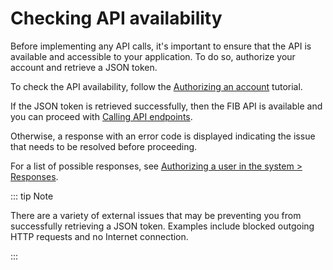 # Checking API availability

Before implementing any API calls, it's important to ensure that the API is available and accessible to your application. To do so, authorize your account and retrieve a JSON token.

To check the API availability, follow the [Authorizing an account](../tutorials/authorizing_an_account.md) tutorial.

If the JSON token is retrieved successfully, then the FIB API is available and you can proceed with [Calling API endpoints](../getting_started/calling_api_endpoints.md).

Otherwise, a response with an error code is displayed indicating the issue that needs to be resolved before proceeding.

For a list of possible responses, see [Authorizing a user in the system > Responses](../api_specification/auth-controller/authorizing_a_user_in_the_system.md#responses).

::: tip Note

There are a variety of external issues that may be preventing you from successfully retrieving a JSON token. Examples include blocked outgoing HTTP requests and no Internet connection.

:::

